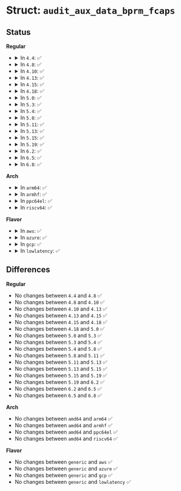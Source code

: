 # Struct: <code>audit_aux_data_bprm_fcaps</code>

## Status
<b>Regular</b>
<ul>
<li>
<details>
<summary>In <code>4.4</code>: ✅</summary>

```c
struct audit_aux_data_bprm_fcaps {
    struct audit_aux_data d;
    struct audit_cap_data fcap;
    unsigned int fcap_ver;
    struct audit_cap_data old_pcap;
    struct audit_cap_data new_pcap;
};
```
</details>
</li>
<li>
<details>
<summary>In <code>4.8</code>: ✅</summary>

```c
struct audit_aux_data_bprm_fcaps {
    struct audit_aux_data d;
    struct audit_cap_data fcap;
    unsigned int fcap_ver;
    struct audit_cap_data old_pcap;
    struct audit_cap_data new_pcap;
};
```
</details>
</li>
<li>
<details>
<summary>In <code>4.10</code>: ✅</summary>

```c
struct audit_aux_data_bprm_fcaps {
    struct audit_aux_data d;
    struct audit_cap_data fcap;
    unsigned int fcap_ver;
    struct audit_cap_data old_pcap;
    struct audit_cap_data new_pcap;
};
```
</details>
</li>
<li>
<details>
<summary>In <code>4.13</code>: ✅</summary>

```c
struct audit_aux_data_bprm_fcaps {
    struct audit_aux_data d;
    struct audit_cap_data fcap;
    unsigned int fcap_ver;
    struct audit_cap_data old_pcap;
    struct audit_cap_data new_pcap;
};
```
</details>
</li>
<li>
<details>
<summary>In <code>4.15</code>: ✅</summary>

```c
struct audit_aux_data_bprm_fcaps {
    struct audit_aux_data d;
    struct audit_cap_data fcap;
    unsigned int fcap_ver;
    struct audit_cap_data old_pcap;
    struct audit_cap_data new_pcap;
};
```
</details>
</li>
<li>
<details>
<summary>In <code>4.18</code>: ✅</summary>

```c
struct audit_aux_data_bprm_fcaps {
    struct audit_aux_data d;
    struct audit_cap_data fcap;
    unsigned int fcap_ver;
    struct audit_cap_data old_pcap;
    struct audit_cap_data new_pcap;
};
```
</details>
</li>
<li>
<details>
<summary>In <code>5.0</code>: ✅</summary>

```c
struct audit_aux_data_bprm_fcaps {
    struct audit_aux_data d;
    struct audit_cap_data fcap;
    unsigned int fcap_ver;
    struct audit_cap_data old_pcap;
    struct audit_cap_data new_pcap;
};
```
</details>
</li>
<li>
<details>
<summary>In <code>5.3</code>: ✅</summary>

```c
struct audit_aux_data_bprm_fcaps {
    struct audit_aux_data d;
    struct audit_cap_data fcap;
    unsigned int fcap_ver;
    struct audit_cap_data old_pcap;
    struct audit_cap_data new_pcap;
};
```
</details>
</li>
<li>
<details>
<summary>In <code>5.4</code>: ✅</summary>

```c
struct audit_aux_data_bprm_fcaps {
    struct audit_aux_data d;
    struct audit_cap_data fcap;
    unsigned int fcap_ver;
    struct audit_cap_data old_pcap;
    struct audit_cap_data new_pcap;
};
```
</details>
</li>
<li>
<details>
<summary>In <code>5.8</code>: ✅</summary>

```c
struct audit_aux_data_bprm_fcaps {
    struct audit_aux_data d;
    struct audit_cap_data fcap;
    unsigned int fcap_ver;
    struct audit_cap_data old_pcap;
    struct audit_cap_data new_pcap;
};
```
</details>
</li>
<li>
<details>
<summary>In <code>5.11</code>: ✅</summary>

```c
struct audit_aux_data_bprm_fcaps {
    struct audit_aux_data d;
    struct audit_cap_data fcap;
    unsigned int fcap_ver;
    struct audit_cap_data old_pcap;
    struct audit_cap_data new_pcap;
};
```
</details>
</li>
<li>
<details>
<summary>In <code>5.13</code>: ✅</summary>

```c
struct audit_aux_data_bprm_fcaps {
    struct audit_aux_data d;
    struct audit_cap_data fcap;
    unsigned int fcap_ver;
    struct audit_cap_data old_pcap;
    struct audit_cap_data new_pcap;
};
```
</details>
</li>
<li>
<details>
<summary>In <code>5.15</code>: ✅</summary>

```c
struct audit_aux_data_bprm_fcaps {
    struct audit_aux_data d;
    struct audit_cap_data fcap;
    unsigned int fcap_ver;
    struct audit_cap_data old_pcap;
    struct audit_cap_data new_pcap;
};
```
</details>
</li>
<li>
<details>
<summary>In <code>5.19</code>: ✅</summary>

```c
struct audit_aux_data_bprm_fcaps {
    struct audit_aux_data d;
    struct audit_cap_data fcap;
    unsigned int fcap_ver;
    struct audit_cap_data old_pcap;
    struct audit_cap_data new_pcap;
};
```
</details>
</li>
<li>
<details>
<summary>In <code>6.2</code>: ✅</summary>

```c
struct audit_aux_data_bprm_fcaps {
    struct audit_aux_data d;
    struct audit_cap_data fcap;
    unsigned int fcap_ver;
    struct audit_cap_data old_pcap;
    struct audit_cap_data new_pcap;
};
```
</details>
</li>
<li>
<details>
<summary>In <code>6.5</code>: ✅</summary>

```c
struct audit_aux_data_bprm_fcaps {
    struct audit_aux_data d;
    struct audit_cap_data fcap;
    unsigned int fcap_ver;
    struct audit_cap_data old_pcap;
    struct audit_cap_data new_pcap;
};
```
</details>
</li>
<li>
<details>
<summary>In <code>6.8</code>: ✅</summary>

```c
struct audit_aux_data_bprm_fcaps {
    struct audit_aux_data d;
    struct audit_cap_data fcap;
    unsigned int fcap_ver;
    struct audit_cap_data old_pcap;
    struct audit_cap_data new_pcap;
};
```
</details>
</li>
</ul>
<b>Arch</b>
<ul>
<li>
<details>
<summary>In <code>arm64</code>: ✅</summary>

```c
struct audit_aux_data_bprm_fcaps {
    struct audit_aux_data d;
    struct audit_cap_data fcap;
    unsigned int fcap_ver;
    struct audit_cap_data old_pcap;
    struct audit_cap_data new_pcap;
};
```
</details>
</li>
<li>
<details>
<summary>In <code>armhf</code>: ✅</summary>

```c
struct audit_aux_data_bprm_fcaps {
    struct audit_aux_data d;
    struct audit_cap_data fcap;
    unsigned int fcap_ver;
    struct audit_cap_data old_pcap;
    struct audit_cap_data new_pcap;
};
```
</details>
</li>
<li>
<details>
<summary>In <code>ppc64el</code>: ✅</summary>

```c
struct audit_aux_data_bprm_fcaps {
    struct audit_aux_data d;
    struct audit_cap_data fcap;
    unsigned int fcap_ver;
    struct audit_cap_data old_pcap;
    struct audit_cap_data new_pcap;
};
```
</details>
</li>
<li>
<details>
<summary>In <code>riscv64</code>: ✅</summary>

```c
struct audit_aux_data_bprm_fcaps {
    struct audit_aux_data d;
    struct audit_cap_data fcap;
    unsigned int fcap_ver;
    struct audit_cap_data old_pcap;
    struct audit_cap_data new_pcap;
};
```
</details>
</li>
</ul>
<b>Flavor</b>
<ul>
<li>
<details>
<summary>In <code>aws</code>: ✅</summary>

```c
struct audit_aux_data_bprm_fcaps {
    struct audit_aux_data d;
    struct audit_cap_data fcap;
    unsigned int fcap_ver;
    struct audit_cap_data old_pcap;
    struct audit_cap_data new_pcap;
};
```
</details>
</li>
<li>
<details>
<summary>In <code>azure</code>: ✅</summary>

```c
struct audit_aux_data_bprm_fcaps {
    struct audit_aux_data d;
    struct audit_cap_data fcap;
    unsigned int fcap_ver;
    struct audit_cap_data old_pcap;
    struct audit_cap_data new_pcap;
};
```
</details>
</li>
<li>
<details>
<summary>In <code>gcp</code>: ✅</summary>

```c
struct audit_aux_data_bprm_fcaps {
    struct audit_aux_data d;
    struct audit_cap_data fcap;
    unsigned int fcap_ver;
    struct audit_cap_data old_pcap;
    struct audit_cap_data new_pcap;
};
```
</details>
</li>
<li>
<details>
<summary>In <code>lowlatency</code>: ✅</summary>

```c
struct audit_aux_data_bprm_fcaps {
    struct audit_aux_data d;
    struct audit_cap_data fcap;
    unsigned int fcap_ver;
    struct audit_cap_data old_pcap;
    struct audit_cap_data new_pcap;
};
```
</details>
</li>
</ul>

## Differences
<b>Regular</b>
<ul>
<li>
No changes between <code>4.4</code> and <code>4.8</code> ✅
</li>
<li>
No changes between <code>4.8</code> and <code>4.10</code> ✅
</li>
<li>
No changes between <code>4.10</code> and <code>4.13</code> ✅
</li>
<li>
No changes between <code>4.13</code> and <code>4.15</code> ✅
</li>
<li>
No changes between <code>4.15</code> and <code>4.18</code> ✅
</li>
<li>
No changes between <code>4.18</code> and <code>5.0</code> ✅
</li>
<li>
No changes between <code>5.0</code> and <code>5.3</code> ✅
</li>
<li>
No changes between <code>5.3</code> and <code>5.4</code> ✅
</li>
<li>
No changes between <code>5.4</code> and <code>5.8</code> ✅
</li>
<li>
No changes between <code>5.8</code> and <code>5.11</code> ✅
</li>
<li>
No changes between <code>5.11</code> and <code>5.13</code> ✅
</li>
<li>
No changes between <code>5.13</code> and <code>5.15</code> ✅
</li>
<li>
No changes between <code>5.15</code> and <code>5.19</code> ✅
</li>
<li>
No changes between <code>5.19</code> and <code>6.2</code> ✅
</li>
<li>
No changes between <code>6.2</code> and <code>6.5</code> ✅
</li>
<li>
No changes between <code>6.5</code> and <code>6.8</code> ✅
</li>
</ul>
<b>Arch</b>
<ul>
<li>
No changes between <code>amd64</code> and <code>arm64</code> ✅
</li>
<li>
No changes between <code>amd64</code> and <code>armhf</code> ✅
</li>
<li>
No changes between <code>amd64</code> and <code>ppc64el</code> ✅
</li>
<li>
No changes between <code>amd64</code> and <code>riscv64</code> ✅
</li>
</ul>
<b>Flavor</b>
<ul>
<li>
No changes between <code>generic</code> and <code>aws</code> ✅
</li>
<li>
No changes between <code>generic</code> and <code>azure</code> ✅
</li>
<li>
No changes between <code>generic</code> and <code>gcp</code> ✅
</li>
<li>
No changes between <code>generic</code> and <code>lowlatency</code> ✅
</li>
</ul>
